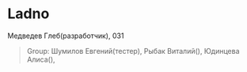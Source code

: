 # Ladno

Медведев Глеб(разработчик), 031

>Group:
>Шумилов Евгений(тестер),
>Рыбак Виталий(),
>Юдинцева Алиса(),
